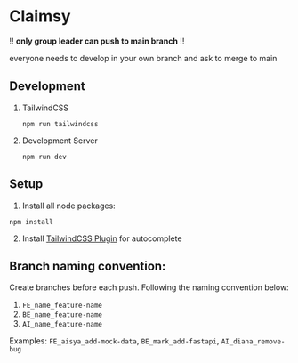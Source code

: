# Claimsy
!! **only group leader can push to main branch** !!

everyone needs to develop in your own branch and ask to merge to main

## Development

1. TailwindCSS

   `npm run tailwindcss`

2. Development Server

   `npm run dev`

## Setup

1. Install all node packages:

`npm install`

2. Install [TailwindCSS Plugin](https://marketplace.visualstudio.com/items?itemName=bradlc.vscode-tailwindcss) for autocomplete

## Branch naming convention:

Create branches before each push. Following the naming convention below:

1. `FE_name_feature-name`
2. `BE_name_feature-name`
3. `AI_name_feature-name`

Examples:
`FE_aisya_add-mock-data`, `BE_mark_add-fastapi`, `AI_diana_remove-bug`


